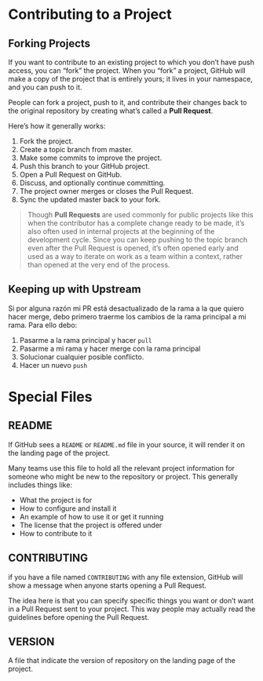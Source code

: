 # Contributing to a Project

## Forking Projects

If you want to contribute to an existing project to which you don’t have push access, you can “fork” the project. When you “fork” a project, GitHub will make a copy of the project that is entirely yours; it lives in your namespace, and you can push to it.

People can fork a project, push to it, and contribute their changes back to the original repository by creating what’s called a **Pull Request**.

Here’s how it generally works:
1. Fork the project.
1. Create a topic branch from master.
1. Make some commits to improve the project.
1. Push this branch to your GitHub project.
1. Open a Pull Request on GitHub.
1. Discuss, and optionally continue committing.
1. The project owner merges or closes the Pull Request.
1. Sync the updated master back to your fork.

	
> Though **Pull Requests** are used commonly for public projects like this when the contributor has a complete change ready to be made, it’s also often used in internal projects at the beginning of the development cycle. Since you can keep pushing to the topic branch even after the Pull Request is opened, it’s often opened early and used as a way to iterate on work as a team within a context, rather than opened at the very end of the process.

## Keeping up with Upstream

Si por alguna razón mi PR está desactualizado de la rama a la que quiero hacer merge, debo primero traerme los cambios de la rama principal a mi rama. Para ello debo:
1. Pasarme a la rama principal y hacer `pull`
1. Pasarme a mi rama y hacer merge con la rama principal
1. Solucionar cualquier posible conflicto.
1. Hacer un nuevo `push`

# Special Files

## README

If GitHub sees a `README` or `README.md` file in your source, it will render it on the landing page of the project.

Many teams use this file to hold all the relevant project information for someone who might be new to the repository or project. This generally includes things like:

* What the project is for
* How to configure and install it
* An example of how to use it or get it running
* The license that the project is offered under
* How to contribute to it

## CONTRIBUTING

if you have a file named `CONTRIBUTING` with any file extension, GitHub will show a message when anyone starts opening a Pull Request.

The idea here is that you can specify specific things you want or don’t want in a Pull Request sent to your project. This way people may actually read the guidelines before opening the Pull Request.

## VERSION

A file that indicate the version of repository on the landing page of the project.